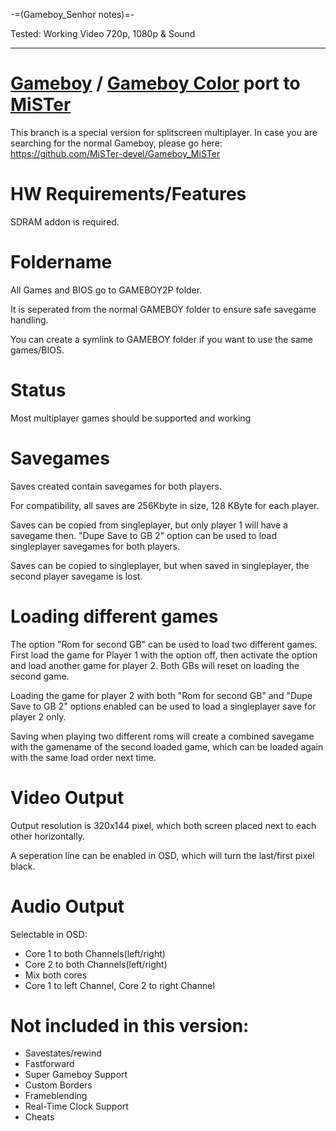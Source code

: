 -=(Gameboy_Senhor notes)=-

Tested: Working Video 720p, 1080p & Sound

___
# [Gameboy](https://en.wikipedia.org/wiki/Game_Boy)  / [Gameboy Color](https://en.wikipedia.org/wiki/Game_Boy_Color) port to [MiSTer](https://github.com/MiSTer-devel/Main_MiSTer/wiki)

This branch is a special version for splitscreen multiplayer.
In case you are searching for the normal Gameboy, please go here:
https://github.com/MiSTer-devel/Gameboy_MiSTer

# HW Requirements/Features
SDRAM addon is required.

# Foldername
All Games and BIOS go to GAMEBOY2P folder. 

It is seperated from the normal GAMEBOY folder to ensure safe savegame handling.

You can create a symlink to GAMEBOY folder if you want to use the same games/BIOS.

# Status
Most multiplayer games should be supported and working

# Savegames
Saves created contain savegames for both players. 

For compatibility, all saves are 256Kbyte in size, 128 KByte for each player.

Saves can be copied from singleplayer, but only player 1 will have a savegame then. "Dupe Save to GB 2" option can be used to load singleplayer savegames for both players.

Saves can be copied to singleplayer, but when saved in singleplayer, the second player savegame is lost.

# Loading different games
The option "Rom for second GB" can be used to load two different games. First load the game for Player 1 with the option off, then activate the option and load another game for player 2. Both GBs will reset on loading the second game.

Loading the game for player 2 with both "Rom for second GB" and "Dupe Save to GB 2" options enabled can be used to load a singleplayer save for player 2 only.

Saving when playing two different roms will create a combined savegame with the gamename of the second loaded game, which can be loaded again with the same load order next time.

# Video Output
Output resolution is 320x144 pixel, which both screen placed next to each other horizontally.

A seperation line can be enabled in OSD, which will turn the last/first pixel black.

# Audio Output
Selectable in OSD:
- Core 1 to both Channels(left/right)
- Core 2 to both Channels(left/right)
- Mix both cores
- Core 1 to left Channel, Core 2 to right Channel

# Not included in this version:
- Savestates/rewind
- Fastforward
- Super Gameboy Support
- Custom Borders
- Frameblending
- Real-Time Clock Support
- Cheats

